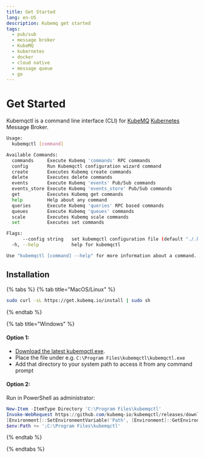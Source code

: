 ```yaml
---
title: Get Started
lang: en-US
description: Kubemq get started
tags:
  - pub/sub
  - message broker
  - KubeMQ
  - kubernetes
  - docker
  - cloud native
  - message queue
  - go
---
```


# Get Started

Kubemqctl is a command line interface \(CLI\) for [KubeMQ](https://kubemq.io) [Kubernetes](https://kubernetes.io/) Message Broker.

```bash
Usage:
  kubemqctl [command]

Available Commands:
  commands     Execute Kubemq 'commands' RPC commands
  config       Run Kubemqctl configuration wizard command
  create       Executes Kubemq create commands
  delete       Executes delete commands
  events       Execute Kubemq 'events' Pub/Sub commands
  events_store Execute Kubemq 'events_store' Pub/Sub commands
  get          Executes Kubemq get commands
  help         Help about any command
  queries      Execute Kubemq 'queries' RPC based commands
  queues       Execute Kubemq 'queues' commands
  scale        Executes Kubemq scale commands
  set          Executes set commands

Flags:
      --config string   set kubemqctl configuration file (default "./.kubemqctl.yaml")
  -h, --help            help for kubemqctl

Use "kubemqctl [command] --help" for more information about a command.
```

## Installation

{% tabs %}
{% tab title="MacOS/Linux" %}
```bash
sudo curl -sL https://get.kubemq.io/install | sudo sh
```
{% endtab %}

{% tab title="Windows" %}

#### Option 1:

- [Download the latest kubemqctl.exe](https://github.com/kubemq-io/kubemqctl/releases/download/latest/kubemqctl.exe).
- Place the file under e.g. `C:\Program Files\kubemqctl\kubemqctl.exe`
- Add that directory to your system path to access it from any command prompt

#### Option 2:
Run in PowerShell as administrator:

```powershell
New-Item -ItemType Directory 'C:\Program Files\kubemqctl'
Invoke-WebRequest https://github.com/kubemq-io/kubemqctl/releases/download/latest/kubemqctl.exe -OutFile 'C:\Program Files\kubemqctl\kubemqctl.exe'
[Environment]::SetEnvironmentVariable('Path', [Environment]::GetEnvironmentVariable('Path', [EnvironmentVariableTarget]::Machine) + ';C:\Program Files\kubemqctl', [EnvironmentVariableTarget]::Machine)
$env:Path += ';C:\Program Files\kubemqctl'
```
{% endtab %}

{% endtabs %}

